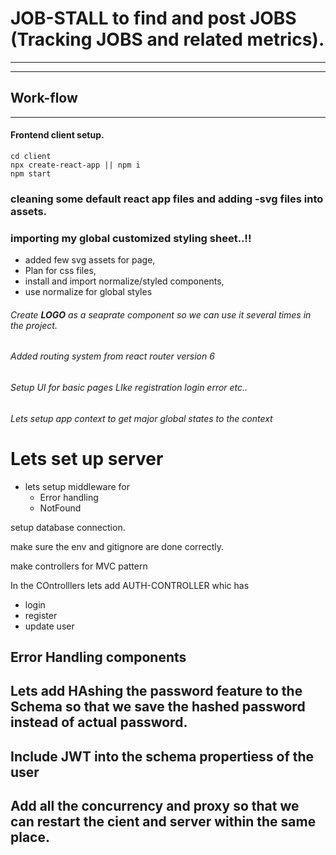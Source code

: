 # JOB-STALL to find and post JOBS (Tracking JOBS and related metrics).

---

---

## Work-flow

---

#### Frontend client setup.

```
cd client
npx create-react-app || npm i
npm start
```

### cleaning some default react app files and adding -svg files into assets.

### importing my global customized styling sheet..!!

- added few svg assets for page,
- Plan for css files,
- install and import normalize/styled components,
- use normalize for global styles

###### Create **LOGO** as a seaprate component so we can use it several times in the project.

###### Added routing system from react router version 6

###### Setup UI for basic pages LIke registration login error etc..

###### Lets setup app context to get major global states to the context

# Lets set up server

- lets setup middleware for
  - Error handling
  - NotFound

setup database connection.

make sure the env and gitignore are done correctly.

make controllers for MVC pattern

In the COntrolllers lets add AUTH-CONTROLLER whic has

- login
- register
- update user

## Error Handling components

## Lets add HAshing the password feature to the Schema so that we save the hashed password instead of actual password.

## Include **JWT** into the schema propertiess of the user

## Add all the concurrency and proxy so that we can restart the cient and server within the same place.
